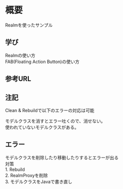 # 概要
Realmを使ったサンプル

## 学び
Realmの使い方  
FAB(Floating Action Button)の使い方

## 参考URL

## 注記
Clean & Rebuildで以下のエラーの対応は可能 

モデルクラスを消すとエラー吐くので、消せない。    
使われていないモデルクラスがある。  

## エラー
モデルクラスを削除したり移動したりするとエラーが出る  
対策  
    1. Rebuild  
    2. RealmProxyを削除  
    3. モデルクラスをJavaで書き直し  
